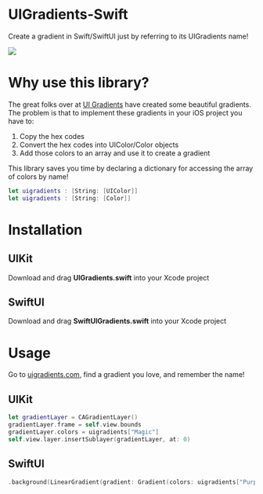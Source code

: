 # UIGradients-Swift
Create a gradient in Swift/SwiftUI just by referring to its UIGradients name!

![](https://lh3.googleusercontent.com/N_0BrJuDJj5S-GNlP_ns6kD0PFdOkCe4Y-lJosy6xZYMaxhku7AKCfG6hpf-NVhEkwTTuy7Rl7N7gAOxVx-qt3GBYrAxi6V4sBwK-xCvgfckzR9FxRUOGZY9PlfHardIQiqkYWsAlWE=w2400)

# Why use this library?
The great folks over at [UI Gradients](uigradients.com) have created some beautiful gradients. The problem is that to implement these gradients in your iOS project you have to:

1. Copy the hex codes
2. Convert the hex codes into UIColor/Color objects
3. Add those colors to an array and use it to create a gradient

This library saves you time by declaring a dictionary for accessing the array of colors by name!
```swift
let uigradients : [String: [UIColor]] 
let uigradients : [String: [Color]]
```

# Installation 
## UIKit
Download and drag **UIGradients.swift** into your Xcode project 
## SwiftUI
Download and drag **SwiftUIGradients.swift** into your Xcode project

# Usage
Go to [uigradients.com](uigradients.com), find a gradient you love, and remember the name!

## UIKit
```swift
let gradientLayer = CAGradientLayer()
gradientLayer.frame = self.view.bounds
gradientLayer.colors = uigradients["Magic"]
self.view.layer.insertSublayer(gradientLayer, at: 0)
```
## SwiftUI
```swift
.background(LinearGradient(gradient: Gradient(colors: uigradients["Purple Paradise"]), startPoint: .top, endPoint: .bottom))
```


